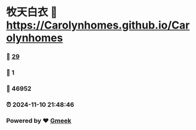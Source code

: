 # 牧天白衣 :link: https://Carolynhomes.github.io/Carolynhomes 
### :page_facing_up: [29](https://Carolynhomes.github.io/Carolynhomes/tag.html) 
### :speech_balloon: 1 
### :hibiscus: 46952 
### :alarm_clock: 2024-11-10 21:48:46 
### Powered by :heart: [Gmeek](https://github.com/Meekdai/Gmeek)
